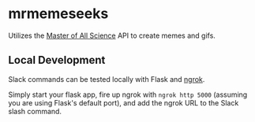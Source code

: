 # mrmemeseeks

Utilizes the [Master of All Science](https://www.masterofallscience.com) API to create memes and gifs.

## Local Development
Slack commands can be tested locally with Flask and [ngrok](https://ngrok.com/).

Simply start your flask app, fire up ngrok with `ngrok http 5000` (assuming you are using Flask's default port), and add the ngrok URL to the Slack slash command.
